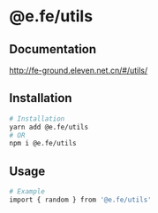 # @e.fe/utils

## Documentation

http://fe-ground.eleven.net.cn/#/utils/

## Installation

```bash
# Installation
yarn add @e.fe/utils
# OR
npm i @e.fe/utils
```

## Usage

```bash
# Example
import { random } from '@e.fe/utils'
```
